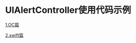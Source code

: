 # UIAlertController使用代码示例

[1.OC篇](http://leon-kang.github.io/ios/2015/12/31/关于UIAlertController的用法/)

[2.swift篇](http://leon-kang.github.io/ios/2016/01/05/利用Swift语言编写UIAlertController/)
